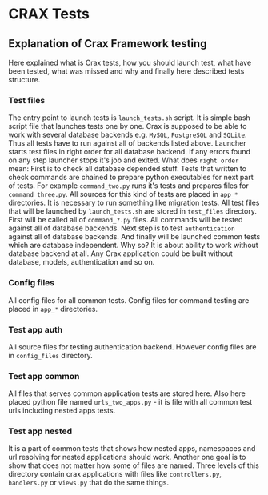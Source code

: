 # CRAX Tests
## Explanation of Crax Framework testing 
Here explained what is Crax tests, how you should launch test, what have been tested,
what was missed and why and finally here described tests structure.

### Test files
The entry point to launch tests is `launch_tests.sh` script. It is simple bash script
file that launches tests one by one. Crax is supposed to be able to work with several
database backends e.g. `MySQL`, `PostgreSQL` and `SQLite`. Thus all tests have to run
against all of backends listed above. Launcher starts test files in right order for all
database backend. If any errors found on any step launcher stops it's job and 
exited. What does `right order` mean: First is to check all database depended stuff.
Tests that written to check commands are chained to prepare python executables for
next part of tests. For example `command_two.py` runs it's tests and prepares files
for `command_three.py`. All sources for this kind of tests are placed in
 `app_*` directories. It is necessary to run something like migration tests. All
test files that will be launched by `launch_tests.sh` are stored in `test_files` 
directory. First will be called all of `command_?.py` files. All commands will be
tested against all of database backends. Next step is to test `authentication` against
all of database backends. And finally will be launched common tests which are
database independent. Why so? It is about ability to work without database backend
at all. Any Crax application could be built without database, models, authentication
and so on. 

### Config files
All config files for all common tests. Config files for command testing are placed
in `app_*` directories.

### Test app auth
All source files for testing authentication backend. However config files are in
`config_files` directory.

### Test app common
All files that serves common application tests are stored here. Also here placed
python file named `urls_two_apps.py` - it is file with all common test urls including
nested apps tests.

### Test app nested
It is a part of common tests that shows how nested apps, namespaces and url resolving
for nested applications should work. Another one goal is to show that does not matter
how some of files are named. Three levels of this directory contain crax applications
with files like `controllers.py`, `handlers.py` or `views.py` that do the same things.